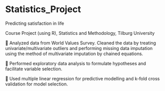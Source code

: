 # Statistics_Project
Predicting satisfaction in life

Course Project (using R), Statistics and Methodology, Tilburg University 


􀀀 Analyzed data from World Values Survey. Cleaned the data by treating univariate/multivariate outliers and performing missing data imputation using the method of multivariate imputation by chained equations. 

􀀀 Performed exploratory data analysis to formulate hypotheses and facilitate variable selection. 

􀀀 Used multiple linear regression for predictive modelling and k-fold cross validation for model selection.
